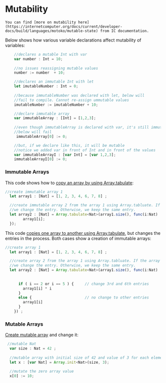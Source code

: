 
# Mutability

`
You can find [more on mutability here](https://internetcomputer.org/docs/current/developer-docs/build/languages/motoko/mutable-state) from IC documentation. 
`

Below shows how various variable declarations affect mutability of variables:
```javascript
    //declares a mutable Int with var
    var number : Int = 10;  
    
    //no issues reassigning mutable values
    number := number  + 10;

    //declares an immutable Int with let
    let imutableNumber : Int = 0;
 
    //because immutableNumber was declared with let, below will 
    //fail to compile. Cannot re-assign ummutable values
    imutableNumber := imutableNumber + 10;

    //declare immutable array
    var immutableArray : [Int] = [1,2,3];
    
    //even though immutableArray is declared with var, it's still immutable because the type and values are immutable
    //below will fail
     immutableArray[0] := 0;

    //but, if we declare like this, it will be mutable
    //notice we added var in front of Int and in front of the values
    var immutableArrayI : [var Int] = [var 1,2,3];
    immutableArrayI[0] := 0;

```

### Immutable Arrays
This code shows how to [copy an array by using Array.tabulate](examples/arrays/array.mo):
```javascript
//create immutable array 1
  let array1 : [Nat] = [1, 2, 3, 4, 6, 7, 8] ;

  //create immutable array 2 from the array 1 using Array.tabluate. If the array position is 2 or 5,
  //we change the entry. Otherwise, we keep the same entry.
  let array2 : [Nat] = Array.tabulate<Nat>(array1.size(), func(i:Nat) : Nat {
        array1[i];
  });

```

This code [copies one array to another using Array.tabulate](examples/arrays/array.mo), but changes the entries in the process. Both cases show a creation of immutable arrays:
```javascript
//create array 1
  let array1 : [Nat] = [1, 2, 3, 4, 6, 7, 8] ;

  //create array 2 from the array 1 using Array.tabluate. If the array position is 2 or 5,
  //we change the entry. Otherwise, we keep the same entry.
  let array2 : [Nat] = Array.tabulate<Nat>(array1.size(), func(i:Nat) : Nat {
      
      
      if ( i == 2 or i == 5 ) {     // change 3rd and 6th entries
        array1[i] * i     
      } 
      else {                        // no change to other entries
        array1[i] 
      } 
    }) ;
```

### Mutable Arrays
[Create mutable array](examples/arrays/mutableArray1.mo) and change it:
```javascript
 //mutable Nat
  var size : Nat = 42 ;
  
  //mutable array with initial size of 42 and value of 3 for each element
  let x : [var Nat] = Array.init<Nat>(size, 3);

  //mutate the zero array value
  x[0] := 10;


```